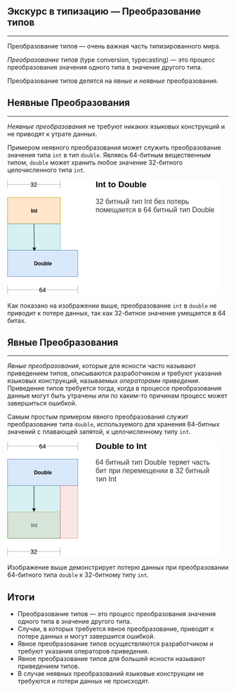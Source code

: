 ## Экскурс в типизацию — Преобразование типов
________________

Преобразование типов — очень важная часть типизированного мира.


*Преобразование типов* (type conversion, typecasting) — это процесс преобразования значения одного типа в значение другого типа.

Преобразование типов делятся на *явные* и *неявные* преобразования.


## Неявные Преобразования
________________

*Неявные преобразования* не требуют никаких языковых конструкций и не приводят к утрате данных.

Примером неявного преобразования может служить преобразование значения типа `int` в тип `double`. Являясь 64-битным вещественным типом, `double` может хранить любое значение 32-битного целочисленного типа `int`.

![](/book/images/type-system/type-conversion-int-to-double.png)

Как показано на изображении выше, преобразование `int` в `double` не приводит к потере данных, так как 32-битное значение умещается в 64 битах.


## Явные Преобразования
________________

*Явные преобразования*, которые для ясности часто называют приведением типов, описываются разработчиком и требуют указания языковых конструкций, называемых *операторами приведения*. Приведение типов требуется тогда, когда в процессе преобразования данные могут быть утрачены или по каким-то причинам процесс может завершиться ошибкой.

Самым простым примером явного преобразования служит преобразование типа `double`, используемого для хранения 64-битных значений с плавающей запятой, к целочисленному типу `int`.

![](/book/images/type-system/type-conversion-double-to-int.png)

Изображение выше демонстрирует потерю данных при преобразовании 64-битного типа `double` к 32-битному типу `int`.


## Итоги

- Преобразование типов — это процесс преобразования значения одного типа в значение другого типа.
- Случаи, в которых требуется явное преобразование, приводят к потере данных и могут завершится ошибкой. 
- Явное преобразование типов осуществляются разработчиком и требуют указания операторов приведения.
- Явное преобразование типов для большей ясности называют приведением типов.
- В случае неявных преобразований языковые конструкции не требуются и потери данных не происходят.
